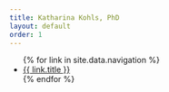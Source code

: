 ```yaml
---
title: Katharina Kohls, PhD
layout: default
order: 1
---
```


<title>{{ page.title }} | {{ site.title }}</title>

<ul class=nav-ul>
    {% for link in site.data.navigation %}
    <li class=nav-li><a href="{{ link.url }}">{{ link.title }}</a></li>
    {% endfor %}
</ul>
